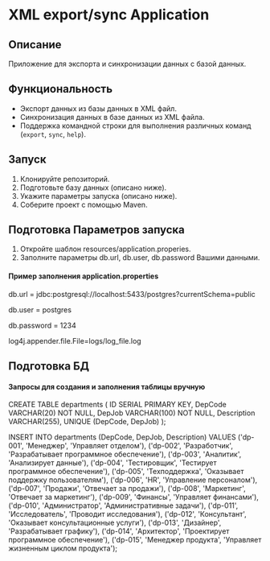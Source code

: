 # XML export/sync Application

## Описание

Приложение для экспорта и синхронизации данных с базой данных.

## Функциональность

- Экспорт данных из базы данных в XML файл.
- Синхронизация данных в базе данных из XML файла.
- Поддержка командной строки для выполнения различных команд (`export`, `sync`, `help`).

## Запуск 
1. Клонируйте репозиторий.
2. Подготовьте базу данных (описано ниже).
3. Укажите параметры запуска (описано ниже).
4. Соберите проект с помощью Maven.

## Подготовка Параметров запуска
1. Откройте шаблон resources/application.properies.
2. Заполните параметры db.url, db.user, db.password Вашими данными.

#### Пример заполнения application.properties
 db.url = jdbc:postgresql://localhost:5433/postgres?currentSchema=public 

 db.user = postgres 

 db.password = 1234 

 log4j.appender.file.File=logs/log_file.log 


## Подготовка БД
#### Запросы для создания и заполнения таблицы вручную

CREATE TABLE departments (
    ID SERIAL PRIMARY KEY,
    DepCode VARCHAR(20) NOT NULL,
    DepJob VARCHAR(100) NOT NULL,
    Description VARCHAR(255),
    UNIQUE (DepCode, DepJob)
);



INSERT INTO departments (DepCode, DepJob, Description) VALUES
('dp-001', 'Менеджер', 'Управляет отделом'),
('dp-002', 'Разработчик', 'Разрабатывает программное обеспечение'),
('dp-003', 'Аналитик', 'Анализирует данные'),
('dp-004', 'Тестировщик', 'Тестирует программное обеспечение'),
('dp-005', 'Техподдержка', 'Оказывает поддержку пользователям'),
('dp-006', 'HR', 'Управление персоналом'),
('dp-007', 'Продажи', 'Отвечает за продажи'),
('dp-008', 'Маркетинг', 'Отвечает за маркетинг'),
('dp-009', 'Финансы', 'Управляет финансами'),
('dp-010', 'Администратор', 'Административные задачи'),
('dp-011', 'Исследователь', 'Проводит исследования'),
('dp-012', 'Консультант', 'Оказывает консультационные услуги'),
('dp-013', 'Дизайнер', 'Разрабатывает графику'),
('dp-014', 'Архитектор', 'Проектирует программное обеспечение'),
('dp-015', 'Менеджер продукта', 'Управляет жизненным циклом продукта');
